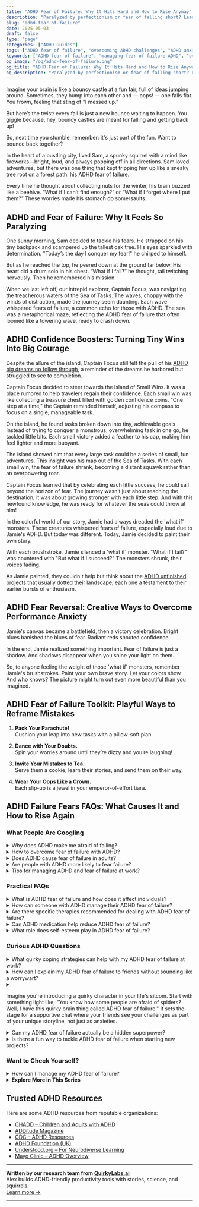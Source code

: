 ```yaml
---
title: "ADHD Fear of Failure: Why It Hits Hard and How to Rise Anyway"
description: "Paralyzed by perfectionism or fear of falling short? Learn why ADHD magnifies fear of failure—and how to bounce back with confidence, creativity, and joy."
slug: "adhd-fear-of-failure"
date: 2025-05-03
draft: false
type: "page"
categories: ["ADHD Guides"]
tags: ["ADHD fear of failure", "overcoming ADHD challenges", "ADHD anxiety management", "ADHD motivational strategies", "adult ADHD support", "ADHD resilience techniques", "ADHD playful coping"]
keywords: ["ADHD fear of failure", "managing fear of failure ADHD", "overcoming ADHD perfectionism", "ADHD motivation struggles", "adult ADHD anxiety", "bouncing back from ADHD setbacks", "ADHD resilience tools"]
og_image: "/og/adhd-fear-of-failure.png"
og_title: "ADHD Fear of Failure: Why It Hits Hard and How to Rise Anyway"
og_description: "Paralyzed by perfectionism or fear of falling short? Learn why ADHD magnifies fear of failure—and how to bounce back with confidence, creativity, and joy."
---
```


Imagine your brain is like a bouncy castle at a fun fair, full of ideas jumping around. Sometimes, they bump into each other and — oops! — one falls flat. You frown, feeling that sting of "I messed up."

But here’s the twist: every fall is just a new bounce waiting to happen. You giggle because, hey, bouncy castles are meant for falling and getting back up!

So, next time you stumble, remember: it's just part of the fun. Want to bounce back together?

In the heart of a bustling city, lived Sam, a spunky squirrel with a mind like fireworks—bright, loud, and always popping off in all directions. Sam loved adventures, but there was one thing that kept tripping him up like a sneaky tree root on a forest path: his ADHD fear of failure.

Every time he thought about collecting nuts for the winter, his brain buzzed like a beehive. “What if I can’t find enough?” or “What if I forget where I put them?” These worries made his stomach do somersaults.

## ADHD and Fear of Failure: Why It Feels So Paralyzing

One sunny morning, Sam decided to tackle his fears. He strapped on his tiny backpack and scampered up the tallest oak tree. His eyes sparkled with determination. "Today’s the day I conquer my fear!" he chirped to himself.

But as he reached the top, he peered down at the ground far below. His heart did a drum solo in his chest. “What if I fall?” he thought, tail twitching nervously. Then he remembered his mission.

When we last left off, our intrepid explorer, Captain Focus, was navigating the treacherous waters of the Sea of Tasks. The waves, choppy with the winds of distraction, made the journey seem daunting. Each wave whispered fears of failure, a common echo for those with ADHD. The sea was a metaphorical maze, reflecting the ADHD fear of failure that often loomed like a towering wave, ready to crash down.

## ADHD Confidence Boosters: Turning Tiny Wins Into Big Courage

Despite the allure of the island, Captain Focus still felt the pull of his [ADHD big dreams no follow through](/pages/adhd-big-dreams-no-follow-through/), a reminder of the dreams he harbored but struggled to see to completion.

Captain Focus decided to steer towards the Island of Small Wins. It was a place rumored to help travelers regain their confidence. Each small win was like collecting a treasure chest filled with golden confidence coins. "One step at a time," the Captain reminded himself, adjusting his compass to focus on a single, manageable task.

On the island, he found tasks broken down into tiny, achievable goals. Instead of trying to conquer a monstrous, overwhelming task in one go, he tackled little bits. Each small victory added a feather to his cap, making him feel lighter and more buoyant. 

The island showed him that every large task could be a series of small, fun adventures. This insight was his map out of the Sea of Tasks. With each small win, the fear of failure shrank, becoming a distant squawk rather than an overpowering roar. 

Captain Focus learned that by celebrating each little success, he could sail beyond the horizon of fear. The journey wasn’t just about reaching the destination; it was about growing stronger with each little step. And with this newfound knowledge, he was ready for whatever the seas could throw at him!

In the colorful world of our story, Jamie had always dreaded the 'what if' monsters. These creatures whispered fears of failure, especially loud due to Jamie's ADHD. But today was different. Today, Jamie decided to paint their own story.

With each brushstroke, Jamie silenced a 'what if' monster. "What if I fail?" was countered with "But what if I succeed?" The monsters shrunk, their voices fading.

As Jamie painted, they couldn't help but think about the [ADHD unfinished projects](/pages/adhd-unfinished-projects/) that usually dotted their landscape, each one a testament to their earlier bursts of enthusiasm.

## ADHD Fear Reversal: Creative Ways to Overcome Performance Anxiety

Jamie's canvas became a battlefield, then a victory celebration. Bright blues banished the blues of fear. Radiant reds shouted confidence.

In the end, Jamie realized something important. Fear of failure is just a shadow. And shadows disappear when you shine your light on them.

So, to anyone feeling the weight of those 'what if' monsters, remember Jamie's brushstrokes. Paint your own brave story. Let your colors show. And who knows? The picture might turn out even more beautiful than you imagined.

## ADHD Fear of Failure Toolkit: Playful Ways to Reframe Mistakes

1. **Pack Your Parachute!**  
   Cushion your leap into new tasks with a pillow-soft plan.

2. **Dance with Your Doubts.**  
   Spin your worries around until they’re dizzy and you’re laughing!

3. **Invite Your Mistakes to Tea.**  
   Serve them a cookie, learn their stories, and send them on their way.

4. **Wear Your Oops Like a Crown.**  
   Each slip-up is a jewel in your emperor-of-effort tiara.

## ADHD Failure Fears FAQs: What Causes It and How to Rise Again

### What People Are Googling

<details><summary>Why does ADHD make me afraid of failing?</summary><p>Fear of failure is a common feeling for those with ADHD, and you're definitely not alone in this. ADHD can often make tasks seem more daunting due to difficulties with organization, time management, and focusing, which in turn can heighten the fear of not meeting expectations or achieving goals. Additionally, past experiences of challenges or misunderstandings related to ADHD can lead to a buildup of anxiety around failure. Remember, it's okay to be gentle with yourself and recognize that this fear is a natural response to your experiences.</p></details>
<details><summary>How to overcome fear of failure with ADHD?</summary><p>Overcoming the fear of failure when you have ADHD can feel like a cozy blanket being slowly pulled away, revealing a comforting layer of self-acceptance underneath. Start by recognizing that this fear is incredibly common and you're definitely not alone in feeling it. Try to reframe your thoughts to see mistakes as valuable learning moments rather than failures. And remember, small steps are perfectly okay; celebrate each little success along the way, as each one is a gentle nudge towards your larger goals. You're doing wonderfully by just tackling this head-on!</p></details>
<details><summary>Does ADHD cause fear of failure in adults?</summary><p>Absolutely, fear of failure is quite common among adults with ADHD, and you're not alone if you're feeling this way. This fear often stems from past experiences of struggles in school, work, or social interactions, which can lead to a lack of confidence in tackling new challenges. Remember, it's okay to feel this way, and it's a normal part of the experience for many. Working through these feelings with supportive strategies, like setting small, achievable goals and perhaps seeking help from a coach or therapist, can really make a difference in overcoming these fears.</p></details>
<details><summary>Are people with ADHD more likely to fear failure?</summary><p>Absolutely, it's quite common for folks with ADHD to feel a heightened fear of failure. This often stems from past experiences of inconsistent performance, whether in school, work, or personal projects, which can really affect one’s confidence. It’s like carrying an invisible backpack of worries that things might not go as planned. Remember, though, that this feeling is a shared human experience, especially in the ADHD community, and you’re definitely not alone in this. There are many strategies and supportive communities ready to help you navigate these fears.</p></details>
<details><summary>Tips for managing ADHD and fear of failure at work?</summary><p>Absolutely, managing ADHD and a fear of failure at work can definitely be a challenging combo, but you're not alone in this. One helpful tip is to break your tasks into smaller, manageable pieces; it can make starting less daunting and provide a sense of accomplishment as you complete each part. Also, consider setting aside regular check-ins with a mentor or supervisor who understands your ADHD; this can provide reassurance and adjust expectations on both sides. Lastly, remember to celebrate your successes, no matter how small, and reflect on what strategies worked well for you—this can boost your confidence and help mitigate those fears of failure. You're doing great, keep going at your own pace!</p></details>



### Practical FAQs

<details><summary>What is ADHD fear of failure and how does it affect individuals?</summary><p>ADHD fear of failure, often called "atychiphobia," is quite common and understandable. When someone has ADHD, they might have experienced more frequent corrections or setbacks in school, work, or social settings, which can lead to a heightened fear of failing again. This fear can be really paralyzing, making it tough to start or continue tasks, as there's a worry that the outcome won't be perfect or even good enough. Remember, it's okay to feel this way, and acknowledging the fear is a brave first step towards managing it. You're not alone, and there are strategies and supportive communities that can help ease this burden.</p></details>
<details><summary>How can someone with ADHD manage their ADHD fear of failure?</summary><p>Absolutely, navigating the fear of failure with ADHD can feel like a daunting challenge, but it's entirely possible to handle it with some gentle strategies. First, try to break tasks into small, manageable steps and celebrate each little success along the way. This helps in building confidence and reducing the overwhelming feeling that might lead to fear of failure. Also, consider discussing your feelings with friends, family, or a therapist who understands ADHD, as sharing your thoughts can lighten your emotional load and provide supportive insights. Remember, every step you take is progress, and each small achievement is a win worth celebrating!</p></details>
<details><summary>Are there specific therapies recommended for dealing with ADHD fear of failure?</summary><p>Absolutely, and it's wonderful that you're looking into this. Cognitive Behavioral Therapy (CBT) is particularly recommended as it helps modify negative thought patterns and behaviors, addressing the fear of failure head-on. Therapy focusing on building self-esteem and resilience can also be very beneficial. Exploring these options with a therapist who understands ADHD can really empower you to manage these fears more effectively. Remember, reaching out for help is a brave and proactive step forward!</p></details>
<details><summary>Can ADHD medication help reduce ADHD fear of failure?</summary><p>Absolutely, ADHD medication can be a helpful tool in managing those feelings of fear and anxiety around failure that many with ADHD experience. By improving focus and decreasing impulsivity, medication can help you feel more in control of your actions and boost your confidence in handling tasks. This newfound confidence can lessen the dread of failure as you find yourself more often in the driver's seat of your own decisions and productivity. Always remember, though, medication is just one piece of the puzzle, and it works best when combined with other supportive strategies like coaching or therapy.</p></details>
<details><summary>What role does self-esteem play in ADHD fear of failure?</summary><p>Absolutely, self-esteem is incredibly important when it comes to managing the fear of failure, especially for those with ADHD. Having ADHD can sometimes make you feel like you're not meeting expectations, which can really impact how you see yourself. Boosting your self-esteem helps build a stronger foundation that acts like a cushion against those fears. When you feel good about yourself, it’s easier to embrace challenges with a sense of resilience and curiosity rather than fear, turning each experience into an opportunity for growth rather than a risk of failure.</p></details>



### Curious ADHD Questions

<details><summary>What quirky coping strategies can help with my ADHD fear of failure at work?</summary><p>Embracing your unique self is key! One fun strategy might be to create a "success jar" where you jot down even the smallest achievements on little notes and drop them in. Watching this jar fill up can visually remind you of your progress and combat those fears of failure. Another quirky tip is to assign a superhero persona to your work-self who embodies confidence and bravery—think of this character tackling tasks fearlessly when you're feeling doubtful. These playful tactics not only lighten the mood but reinforce your capabilities in delightfully creative ways.</p></details>
<details><summary>How can I explain my ADHD fear of failure to friends without sounding like a worrywart?</summary><p>Absolutely, it’s really important to share your feelings with friends, and explaining your ADHD and its impact is a great step towards deeper understanding. You might start by casually bringing up how ADHD affects your daily life, emphasizing that fear of failure is a common part of the experience, not just excessive worrying. Explain it as a part of how your brain is wired to anticipate and react to challenges differently. Your friends will likely appreciate your openness, and framing it this way helps them see it as a natural part of your experience, rather than an overreaction.</p></details>
<details><summary><p>Imagine you're introducing a quirky character in your life's sitcom. Start with something light like, "You know how some people are afraid of spiders? Well, I have this quirky brain thing called ADHD fear of failure." It sets the stage for a supportive chat where your friends see your challenges as part of your unique storyline, not just as anxieties.</p></summary><p>Absolutely, framing it like that can definitely lighten the mood and help your friends understand you better! It's like giving them a peek into your personal sitcom, where each episode helps them see the world through your eyes. By explaining your ADHD and fear of failure in this quirky, accessible way, you set the stage for empathy and support. It turns what might be seen as a hurdle into a relatable, even endearing, character trait.</p></details>
<details><summary>Can my ADHD fear of failure actually be a hidden superpower?</summary><p>Absolutely, your fear of failure, while it might feel overwhelming at times, can indeed transform into a unique superpower with the right perspective and tools. This fear can make you more detail-oriented and diligent, pushing you to prepare thoroughly and think creatively to avoid potential pitfalls. With supportive strategies and a bit of reframing, you can channel this energy into a driving force that not only enhances your resilience but also boosts your capacity for innovation. Remember, many of the world's most creative minds have harnessed their personal challenges to fuel their extraordinary achievements!</p></details>
<details><summary>Is there a fun way to tackle ADHD fear of failure when starting new projects?</summary><p>Absolutely, and embracing a playful approach can be really effective! Try seeing each new project as an experiment or a game where "failure" is just part of the learning process, not the end of the world. You could also set small, achievable goals to help build your confidence slowly but surely. Remember, every big project is just a series of small steps, so take it one playful step at a time and celebrate your progress along the way!</p></details>



### Want to Check Yourself?

<details><summary>How can I manage my ADHD fear of failure?</summary><p>Managing the fear of failure when you have ADHD can feel really daunting, but remember, you're not alone in this. A good starting point is to break tasks into smaller, manageable steps. This can help prevent feeling overwhelmed and boost your confidence as you achieve each mini-goal. Also, consider embracing a mindset where mistakes are seen as valuable learning opportunities rather than failures. And don't forget, it's completely okay to reach out for support from friends, family, or a professional who understands ADHD. Each step you take is a brave one, and you're doing wonderfully by just addressing this challenge.</p></details>

<script type="application/ld+json">
{
  "@context": "https://schema.org",
  "@type": "FAQPage",
  "mainEntity": [
    {
      "@type": "Question",
      "name": "Why does ADHD make me afraid of failing?",
      "acceptedAnswer": {
        "@type": "Answer",
        "text": "Fear of failure is a common feeling for those with ADHD, and you're definitely not alone in this. ADHD can often make tasks seem more daunting due to difficulties with organization, time management, and focusing, which in turn can heighten the fear of not meeting expectations or achieving goals. Additionally, past experiences of challenges or misunderstandings related to ADHD can lead to a buildup of anxiety around failure. Remember, it's okay to be gentle with yourself and recognize that this fear is a natural response to your experiences."
      }
    },
    {
      "@type": "Question",
      "name": "How to overcome fear of failure with ADHD?",
      "acceptedAnswer": {
        "@type": "Answer",
        "text": "Overcoming the fear of failure when you have ADHD can feel like a cozy blanket being slowly pulled away, revealing a comforting layer of self-acceptance underneath. Start by recognizing that this fear is incredibly common and you're definitely not alone in feeling it. Try to reframe your thoughts to see mistakes as valuable learning moments rather than failures. And remember, small steps are perfectly okay; celebrate each little success along the way, as each one is a gentle nudge towards your larger goals. You're doing wonderfully by just tackling this head-on!"
      }
    },
    {
      "@type": "Question",
      "name": "Does ADHD cause fear of failure in adults?",
      "acceptedAnswer": {
        "@type": "Answer",
        "text": "Absolutely, fear of failure is quite common among adults with ADHD, and you're not alone if you're feeling this way. This fear often stems from past experiences of struggles in school, work, or social interactions, which can lead to a lack of confidence in tackling new challenges. Remember, it's okay to feel this way, and it's a normal part of the experience for many. Working through these feelings with supportive strategies, like setting small, achievable goals and perhaps seeking help from a coach or therapist, can really make a difference in overcoming these fears."
      }
    },
    {
      "@type": "Question",
      "name": "Are people with ADHD more likely to fear failure?",
      "acceptedAnswer": {
        "@type": "Answer",
        "text": "Absolutely, it's quite common for folks with ADHD to feel a heightened fear of failure. This often stems from past experiences of inconsistent performance, whether in school, work, or personal projects, which can really affect one\u2019s confidence. It\u2019s like carrying an invisible backpack of worries that things might not go as planned. Remember, though, that this feeling is a shared human experience, especially in the ADHD community, and you\u2019re definitely not alone in this. There are many strategies and supportive communities ready to help you navigate these fears."
      }
    },
    {
      "@type": "Question",
      "name": "Tips for managing ADHD and fear of failure at work?",
      "acceptedAnswer": {
        "@type": "Answer",
        "text": "Absolutely, managing ADHD and a fear of failure at work can definitely be a challenging combo, but you're not alone in this. One helpful tip is to break your tasks into smaller, manageable pieces; it can make starting less daunting and provide a sense of accomplishment as you complete each part. Also, consider setting aside regular check-ins with a mentor or supervisor who understands your ADHD; this can provide reassurance and adjust expectations on both sides. Lastly, remember to celebrate your successes, no matter how small, and reflect on what strategies worked well for you\u2014this can boost your confidence and help mitigate those fears of failure. You're doing great, keep going at your own pace!"
      }
    }
  ]
}
</script>
<script type="application/ld+json">
{
  "@context": "https://schema.org",
  "@type": "Article",
  "author": {
    "@type": "Person",
    "name": "QuirkyLabs",
    "url": "https://quirkylabs.ai/about"
  },
  "headline": "\"Conquer ADHD Fear of Failure \u2013 Unlock Joy & Success!\"",
  "mainEntityOfPage": "https://blog.quirkylabs.ai/pages/adhd-fear-of-failure/",
  "datePublished": "2025-05-03"
}
</script>
<script type="application/ld+json">
{
  "@context": "https://schema.org",
  "@type": "BreadcrumbList",
  "itemListElement": [
    {
      "@type": "ListItem",
      "position": 1,
      "name": "Home",
      "item": "https://quirkylabs.ai/"
    },
    {
      "@type": "ListItem",
      "position": 2,
      "name": "Blog",
      "item": "https://blog.quirkylabs.ai/"
    },
    {
      "@type": "ListItem",
      "position": 3,
      "name": "\"Conquer ADHD Fear of Failure \u2013 Unlock Joy & Success!\"",
      "item": "https://blog.quirkylabs.ai/pages/adhd-fear-of-failure/"
    }
  ]
}
</script>

<details>
<summary><strong>Explore More in This Series</strong></summary>

- [Adhd Hyperfocus Then Drop](/pages/adhd-hyperfocus-then-drop/)
- [Adhd Motivation Vanishes](/pages/adhd-motivation-vanishes/)
- [Adhd Want To Do Everything](/pages/adhd-want-to-do-everything/)
- [Adhd Ambition Burnout Loop](/pages/adhd-ambition-burnout-loop/)
- [Adhd Panic Of Wasted Time](/pages/adhd-panic-of-wasted-time/)
- [Adhd Unfinished Projects](/pages/adhd-unfinished-projects/)
- [Adhd Starting Everything](/pages/adhd-starting-everything/)
- [Adhd Shiny Object Syndrome](/pages/adhd-shiny-object-syndrome/)
</details>



## Trusted ADHD Resources

Here are some ADHD resources from reputable organizations:

- [CHADD – Children and Adults with ADHD](https://chadd.org)
- [ADDitude Magazine](https://www.additudemag.com)
- [CDC – ADHD Resources](https://www.cdc.gov/ncbddd/adhd)
- [ADHD Foundation (UK)](https://www.adhdfoundation.org.uk)
- [Understood.org – For Neurodiverse Learning](https://www.understood.org)
- [Mayo Clinic – ADHD Overview](https://www.mayoclinic.org/diseases-conditions/adhd)


---

**Written by our research team from [QuirkyLabs.ai](https://quirkylabs.ai)**  
Alex builds ADHD-friendly productivity tools with stories, science, and squirrels.  
[Learn more →](https://quirkylabs.ai)

---